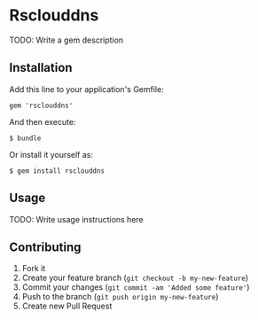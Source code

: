 # Rsclouddns

TODO: Write a gem description

## Installation

Add this line to your application's Gemfile:

    gem 'rsclouddns'

And then execute:

    $ bundle

Or install it yourself as:

    $ gem install rsclouddns

## Usage

TODO: Write usage instructions here

## Contributing

1. Fork it
2. Create your feature branch (`git checkout -b my-new-feature`)
3. Commit your changes (`git commit -am 'Added some feature'`)
4. Push to the branch (`git push origin my-new-feature`)
5. Create new Pull Request
